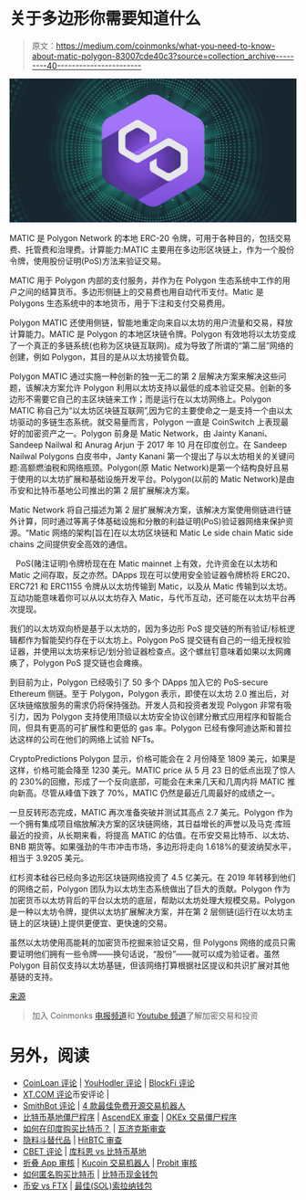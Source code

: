 # 关于多边形你需要知道什么

> 原文：<https://medium.com/coinmonks/what-you-need-to-know-about-matic-polygon-83007cde40c3?source=collection_archive---------40----------------------->

![](img/07991a77062214aa675013714ed05c35.png)

MATIC 是 Polygon Network 的本地 ERC-20 令牌，可用于各种目的，包括交易费、托管费和治理费。计算能力:MATIC 主要用在多边形区块链上，作为一个股份令牌，使用股份证明(PoS)方法来验证交易。

MATIC 用于 Polygon 内部的支付服务，并作为在 Polygon 生态系统中工作的用户之间的结算货币。多边形侧链上的交易费也用自动代币支付。Matic 是 Polygons 生态系统中的本地货币，用于下注和支付交易费用。

Polygon MATIC 还使用侧链，智能地重定向来自以太坊的用户流量和交易，释放计算能力。MATIC 是 Polygon 的本地区块链令牌。Polygon 有效地将以太坊变成了一个真正的多链系统(也称为区块链互联网)。成为导致了所谓的“第二层”网络的创建，例如 Polygon，其目的是从以太坊接管负载。

Polygon MATIC 通过实施一种创新的独一无二的第 2 层解决方案来解决这些问题，该解决方案允许 Polygon 利用以太坊支持以最低的成本验证交易。创新的多边形不需要它自己的主区块链来工作；而是运行在以太坊网络上。Polygon MATIC 称自己为“以太坊区块链互联网”,因为它的主要使命之一是支持一个由以太坊驱动的多链生态系统。就交易量而言，Polygon 一直是 CoinSwitch 上表现最好的加密资产之一。Polygon 前身是 Matic Network，由 Jainty Kanani、Sandeep Nailwal 和 Anurag Arjun 于 2017 年 10 月在印度创立。在 Sandeep Nailwal Polygons 白皮书中，Janty Kanani 第一个提出了与以太坊相关的关键问题:高额燃油税和网络瓶颈。Polygon(原 Matic Network)是第一个结构良好且易于使用的以太坊扩展和基础设施开发平台。Polygon(以前的 Matic Network)是由币安和比特币基地公司推出的第 2 层扩展解决方案。

Matic Network 将自己描述为第 2 层扩展解决方案，该解决方案使用侧链进行链外计算，同时通过等离子体基础设施和分散的利益证明(PoS)验证器网络来保护资源。“Matic 网络的架构[旨在]在以太坊区块链和 Matic Le side chain Matic side chains 之间提供安全高效的通信。

` ` PoS(赌注证明)令牌桥现在在 Matic mainnet 上有效，允许资金在以太坊和 Matic 之间存取，反之亦然。DApps 现在可以使用安全验证器令牌桥将 ERC20、ERC721 和 ERC1155 令牌从以太坊传输到 Matic，以及从 Matic 传输到以太坊。互动功能意味着你可以从以太坊存入 Matic，与代币互动，还可能在以太坊平台再次提现。

我们的以太坊双向桥是基于以太坊的，因为多边形 PoS 提交链的所有验证/标桩逻辑都作为智能契约存在于以太坊上。Polygon PoS 提交链有自己的一组无授权验证器，并使用以太坊来标记/划分验证器检查点。这个螺丝钉意味着如果以太网瘫痪了，Polygon PoS 提交链也会瘫痪。

到目前为止，Polygon 已经吸引了 50 多个 DApps 加入它的 PoS-secure Ethereum 侧链。至于 Polygon，Polygon 表示，即使在以太坊 2.0 推出后，对区块链缩放服务的需求仍将保持强劲。开发人员和投资者发现 Polygon 非常有吸引力，因为 Polygon 支持使用顶级以太坊安全协议创建分散式应用程序和智能合同，但具有更高的可扩展性和更低的 gas 率。Polygon 已经有像阿迪达斯和普拉达这样的公司在他们的网络上试验 NFTs。

CryptoPredictions Polygon 显示，价格可能会在 2 月份降至 1809 美元，如果是这样，价格可能会降至 1230 美元。MATIC price 从 5 月 23 日的低点出现了惊人的 230%的回撤，形成了一个反向底部，可能会在未来几天和几周内将 MATIC 推向新高。尽管从峰值下跌了 70%，MATIC 仍然是最近几周最好的成绩之一。

一旦反转形态完成，MATIC 再次准备突破并测试其高点 2.7 美元。Polygon 作为一个拥有集成项目缩放解决方案的区块链网络，其日益增长的声誉以及马克·库班最近的投资，从长期来看，将提高 MATIC 的估值。在币安交易比特币、以太坊、BNB 期货等。如果强劲的牛市冲击市场，多边形将走向 1.618%的斐波纳契水平，相当于 3.9205 美元。

红杉资本硅谷已经向多边形区块链网络投资了 4.5 亿美元。在 2019 年转移到他们的网络之前，Polygon 团队为以太坊生态系统做出了巨大的贡献。Polygon 作为加密货币以太坊背后的平台以太坊的底层，帮助以太坊处理大规模交易。Polygon 是一种以太坊令牌，提供以太坊扩展解决方案，并在第 2 层侧链(运行在以太坊主链上的区块链)上提供更便宜、更快速的交易。

虽然以太坊使用高能耗的加密货币挖掘来验证交易，但 Polygons 网络的成员只需要证明他们拥有一些令牌——换句话说，“股份”——就可以成为验证者。虽然 Polygon 目前仅支持以太坊基链，但该网络打算根据社区提议和共识扩展对其他基链的支持。

[来源](https://bigbraincrypto.blogspot.com/2022/02/what-you-need-to-know-about-matic.html)

> 加入 Coinmonks [电报频道](https://t.me/coincodecap)和 [Youtube 频道](https://www.youtube.com/c/coinmonks/videos)了解加密交易和投资

# 另外，阅读

*   [CoinLoan 评论](https://coincodecap.com/coinloan-review) | [YouHodler 评论](/coinmonks/youhodler-4-easy-ways-to-make-money-98969b9689f2) | [BlockFi 评论](https://coincodecap.com/blockfi-review)
*   [XT.COM 评论](https://coincodecap.com/profittradingapp-for-binance)币安评论 |
*   [SmithBot 评论](https://coincodecap.com/smithbot-review) | [4 款最佳免费开源交易机器人](https://coincodecap.com/free-open-source-trading-bots)
*   [比特币基地僵尸程序](/coinmonks/coinbase-bots-ac6359e897f3) | [AscendEX 审查](/coinmonks/ascendex-review-53e829cf75fa) | [OKEx 交易僵尸程序](/coinmonks/okex-trading-bots-234920f61e60)
*   [如何在印度购买比特币？](/coinmonks/buy-bitcoin-in-india-feb50ddfef94) | [瓦济克斯审查](/coinmonks/wazirx-review-5c811b074f5b)
*   [隐料斗替代品](/coinmonks/cryptohopper-alternatives-d67287b16d27) | [HitBTC 审查](/coinmonks/hitbtc-review-c5143c5d53c2)
*   [CBET 评论](https://coincodecap.com/cbet-casino-review) | [库科恩 vs 比特币基地](https://coincodecap.com/kucoin-vs-coinbase)
*   [折叠 App 审核](https://coincodecap.com/fold-app-review) | [Kucoin 交易机器人](/coinmonks/kucoin-trading-bot-automate-your-trades-8cf0ca2138e0) | [Probit 审核](https://coincodecap.com/probit-review)
*   [如何匿名购买比特币](https://coincodecap.com/buy-bitcoin-anonymously) | [比特币现金钱包](https://coincodecap.com/bitcoin-cash-wallets)
*   [币安 vs FTX](https://coincodecap.com/binance-vs-ftx) | [最佳(SOL)索拉纳钱包](https://coincodecap.com/solana-wallets)